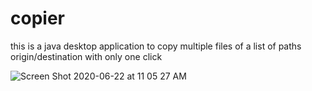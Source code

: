 # copier
this is a java desktop application to copy multiple files of a list of paths origin/destination with only one click

![Screen Shot 2020-06-22 at 11 05 27 AM](https://user-images.githubusercontent.com/5668165/85317843-4ed8d900-b47c-11ea-9c28-f937569711fe.png)
